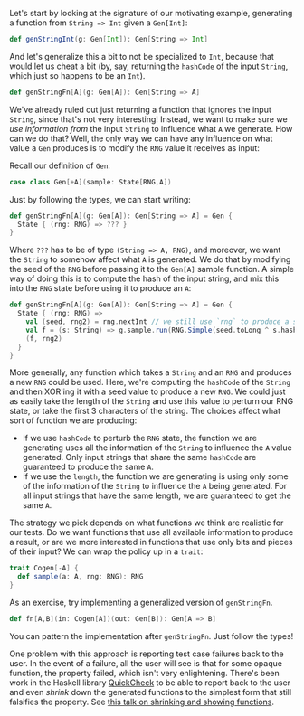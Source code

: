 Let's start by looking at the signature of our motivating example, generating a function from `String => Int` given a `Gen[Int]`:

~~~ Scala
def genStringInt(g: Gen[Int]): Gen[String => Int]
~~~

And let's generalize this a bit to not be specialized to `Int`, because that would let us cheat a bit (by, say,
returning the `hashCode` of the input `String`, which just so happens to be an `Int`).

~~~ Scala
def genStringFn[A](g: Gen[A]): Gen[String => A]
~~~

We've already ruled out just returning a function that ignores the input `String`, since that's not very interesting!
Instead, we want to make sure we _use information from_ the input `String` to influence what `A` we generate. How can we
 do that? Well, the only way we can have any influence on what value a `Gen` produces is to modify the `RNG` value it receives as input:

Recall our definition of `Gen`:

~~~ Scala
case class Gen[+A](sample: State[RNG,A])
~~~

Just by following the types, we can start writing:

~~~ Scala
def genStringFn[A](g: Gen[A]): Gen[String => A] = Gen {
  State { (rng: RNG) => ??? }
}
~~~

Where `???` has to be of type `(String => A, RNG)`, and moreover, we want the `String` to somehow affect what `A` is
generated. We do that by modifying the seed of the `RNG` before passing it to the `Gen[A]` sample function. A simple way
 of doing this is to compute the hash of the input string, and mix this into the `RNG` state before using it to produce an `A`:

~~~ Scala
def genStringFn[A](g: Gen[A]): Gen[String => A] = Gen {
  State { (rng: RNG) =>
    val (seed, rng2) = rng.nextInt // we still use `rng` to produce a seed, so we get a new function each time
    val f = (s: String) => g.sample.run(RNG.Simple(seed.toLong ^ s.hashCode.toLong))._1
    (f, rng2)
  }
}
~~~

More generally, any function which takes a `String` and an `RNG` and produces a new `RNG` could be used. Here, we're
computing the `hashCode` of the `String` and then XOR'ing it with a seed value to produce a new `RNG`. We could just as
easily take the length of the `String` and use this value to perturn our RNG state, or take the first 3 characters of
the string. The choices affect what sort of function we are producing:

* If we use `hashCode` to perturb the `RNG` state, the function we are generating uses all the information of the `String`
 to influence the `A` value generated. Only input strings that share the same `hashCode` are guaranteed to produce the same `A`.
* If we use the `length`, the function we are generating is using only some of the information of the `String` to influence
the `A` being generated. For all input strings that have the same length, we are guaranteed to get the same `A`.

The strategy we pick depends on what functions we think are realistic for our tests. Do we want functions that use all
available information to produce a result, or are we more interested in functions that use only bits and pieces of their
input? We can wrap the policy up in a `trait`:

~~~ Scala
trait Cogen[-A] {
  def sample(a: A, rng: RNG): RNG
}
~~~

As an exercise, try implementing a generalized version of `genStringFn`.

~~~ Scala
def fn[A,B](in: Cogen[A])(out: Gen[B]): Gen[A => B]
~~~

You can pattern the implementation after `genStringFn`. Just follow the types!

One problem with this approach is reporting test case failures back to the user. In the event of a failure, all the user
will see is that for some opaque function, the property failed, which isn't very enlightening. There's been work in the
Haskell library [QuickCheck](http://www.cse.chalmers.se/~rjmh/QuickCheck/manual.html) to be able to report back to the
user and even _shrink_ down the generated functions to the simplest form that still falsifies the property.
See [this talk on shrinking and showing functions](https://www.youtube.com/watch?v=CH8UQJiv9Q4).
